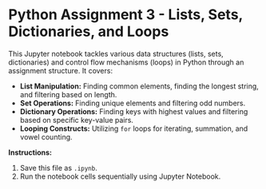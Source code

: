 # Python Assignment 3 - Lists, Sets, Dictionaries, and Loops

This Jupyter notebook tackles various data structures (lists, sets, dictionaries) and control flow mechanisms (loops) in Python through an assignment structure. It covers:

* **List Manipulation:** Finding common elements, finding the longest string, and filtering based on length.
* **Set Operations:** Finding unique elements and filtering odd numbers.
* **Dictionary Operations:** Finding keys with highest values and filtering based on specific key-value pairs.
* **Looping Constructs:** Utilizing `for` loops for iterating, summation, and vowel counting.

**Instructions:**

1. Save this file as `.ipynb`.
2. Run the notebook cells sequentially using Jupyter Notebook.
